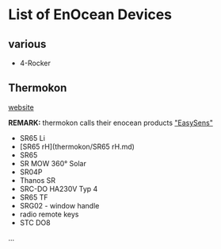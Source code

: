 # List of EnOcean Devices

## various

* 4-Rocker

## Thermokon

[website](https://www.thermokon.de/)

**REMARK:** thermokon calls their enocean products ["EasySens"](https://www.thermokon.de/produkte/easysensr-sender/)

* SR65 Li
* [SR65 rH](thermokon/SR65 rH.md)
* SR65
* SR MOW 360° Solar
* SR04P
* Thanos SR
* SRC-DO HA230V Typ 4
* SR65 TF
* SRG02 - window handle
* radio remote keys
* STC DO8

...
